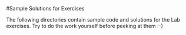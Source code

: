 #Sample Solutions for Exercises

The following directories contain sample code and solutions for the Lab exercises. Try to do the work yourself before peeking at them :-)

